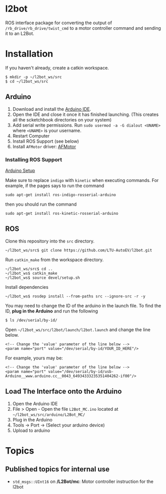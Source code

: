 # l2bot

ROS interface package for converting the output of `/rb_drive/rb_drive/twist_cmd` to a motor controller command and sending it to an L2Bot.

# Installation

If you haven't already, create a catkin workspace.

```
$ mkdir -p ~/l2bot_ws/src
$ cd ~/l2bot_ws/src
```


## Arduino

  1. Download and install the [Arduino IDE](https://www.arduino.cc/en/Main/Software).
  2. Open the IDE and close it once it has finished launching. (This creates all the scketchbook directories on your system)
  3. Add serial write permissions. Run `sudo usermod -a -G dialout <UNAME>` where `<UNAME>` is your username.
  4. Restart Computer
  5. Install ROS Support (see below)
  6. Install `AFMotor` driver: [AFMotor](https://learn.adafruit.com/adafruit-motor-shield/library-install)

### Installing ROS Support

[Arduino Setup](http://wiki.ros.org/rosserial_arduino/Tutorials/Arduino%20IDE%20Setup)

Make sure to replace `indigo` with `kinetic` when executing commands. For example, if the pages says to run the command

```
sudo apt-get install ros-indigo-rosserial-arduino
```

then you should run the command

```
sudo apt-get install ros-kinetic-rosserial-arduino
```




## ROS


Clone this repository into the `src` directory.

```
~/l2bot_ws/src$ git clone https://github.com/LTU-AutoEV/l2bot.git
```

Run `catkin_make` from the workspace directory.

```
~/l2bot_ws/src$ cd ..
~/l2bot_ws$ catkin_make
~/l2bot_ws$ source devel/setup.sh
```

Install dependencies

```
~/l2bot_ws$ rosdep install --from-paths src --ignore-src -r -y
```

You may need to change the ID of the arduino in the launch file. To find the ID, **plug in the Arduino** and run the following

```
$ ls /dev/serial/by-id/

```

Open `~/l2bot_ws/src/l2bot/launch/l2bot.launch` and change the line below.


```
<!-- Change the 'value' parameter of the line below -->
<param name="port" value="/dev/serial/by-id/YOUR_ID_HERE"/>
```

For example, yours may be:
```
<!-- Change the 'value' parameter of the line below -->
<param name="port" value="/dev/serial/by-id/usb-Arduino__www.arduino.cc__0043_64934333235351404262-if00"/>
```

## Load The Interface onto the Arduino

  1. Open the Arduino IDE
  2. File > Open
    - Open the file `L2Bot_MC.ino` located at `~/l2bot_ws/src/arduino/L2Bot_MC/` 
  3. Plug in the Arduino
  4. Tools -> Port -> (Select your arduino device)
  5. Upload to arduino
# Topics

## Published topics for internal use

  - `std_msgs::UInt16` on **/L2Bot/mc**: Motor controller instruction for the l2bot

